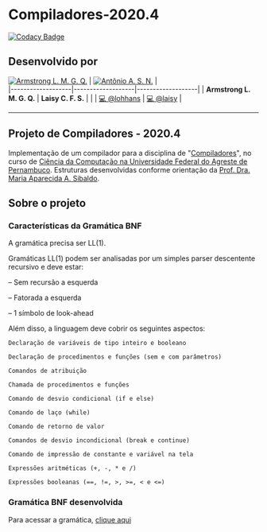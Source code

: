 
# Compiladores-2020.4

[![Codacy Badge](https://app.codacy.com/project/badge/Grade/b2473ced6948471386eb0d3564a336f2)](https://www.codacy.com/gh/lohhans/Compiladores-2020.4/dashboard?utm_source=github.com&amp;utm_medium=referral&amp;utm_content=lohhans/Compiladores-2020.4&amp;utm_campaign=Badge_Grade)

## Desenvolvido por

[![Armstrong L. M. G. Q.](https://avatars0.githubusercontent.com/u/30741312?s=64&v=4)](https://github.com/lohhans) |  [![Antônio A. S. N.](https://avatars1.githubusercontent.com/u/44072239?s=64&v=4)](https://github.com/laisy) |  
|-------------------|-------------------|-------------------|
| **Armstrong L. M. G. Q.** | **Laisy C. F. S.** |  |
| <a href="https://github.com/lohhans/Compiladores-2020.4/commits?author=lohhans" title="Code">💻 @lohhans</a> | <a href="https://github.com/lohhans/Compiladores-2020.4/commits?author=laisy" title="Code">💻 @laisy</a> |

---

## Projeto de Compiladores - 2020.4

Implementação de um compilador para a disciplina de "[Compiladores][COMP]", no curso de [Ciência da Computação na Universidade Federal do Agreste de Pernambuco][UFAPE]. Estruturas desenvolvidas conforme orientação da [Prof. Dra. Maria Aparecida A. Sibaldo][professora].

## Sobre o projeto

### Características da Gramática BNF

A gramática precisa ser LL(1).

Gramáticas LL(1) podem ser analisadas por um simples parser descentente recursivo e deve estar:

– Sem recursão a esquerda

– Fatorada a esquerda

– 1 símbolo de look-ahead

Além disso, a linguagem deve cobrir os seguintes aspectos:

    Declaração de variáveis de tipo inteiro e booleano

    Declaração de procedimentos e funções (sem e com parâmetros)

    Comandos de atribuição

    Chamada de procedimentos e funções

    Comando de desvio condicional (if e else)

    Comando de laço (while)

    Comando de retorno de valor

    Comandos de desvio incondicional (break e continue)

    Comando de impressão de constante e variável na tela

    Expressões aritméticas (+, -, * e /)

    Expressões booleanas (==, !=, >, >=, < e <=)

### Gramática BNF desenvolvida

Para acessar a gramática, [clique aqui][GRAM]

<!-- Links -->
[COMP]: https://sites.google.com/site/maasibaldo/home/compiladores-uag-ufrpe
[UFAPE]: http://www.ufape.edu.br/br/node/409
[professora]: https://sites.google.com/site/maasibaldo/home
[GRAM]: https://github.com/lohhans/Compiladores-2020.4/blob/main/Gram%C3%A1tica.bnf
